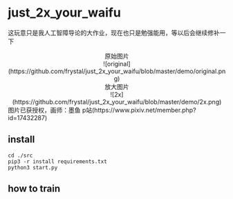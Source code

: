 # just_2x_your_waifu
这玩意只是我人工智障导论的大作业，现在也只是勉强能用，等以后会继续修补一下  
<center>原始图片</center> 
<center>![original](https://github.com/frystal/just_2x_your_waifu/blob/master/demo/original.png)
</center> 
<center>放大图片</center> 
<center>![2x](https://github.com/frystal/just_2x_your_waifu/blob/master/demo/2x.png)
</center> 
图片已获授权，画师：墨鱼 p站(https://www.pixiv.net/member.php?id=17432287)

## install
```
cd ./src
pip3 -r install requirements.txt
python3 start.py
```
## how to train
